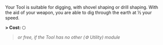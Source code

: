 Your Tool is suitable for digging, with shovel shaping or drill shaping. With the aid of your weapon, you are able to dig through the earth at ½ your speed.

**\> Cost:** ⬡
> *or free, if the Tool has no other (⚙ Utility) module*
